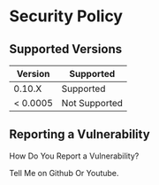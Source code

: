 # Security Policy

## Supported Versions

| Version  | Supported          |
| -------  | ------------------ |
|   0.10.X     |   Supported | 
| < 0.0005 | Not Supported      |

## Reporting a Vulnerability 

How Do You Report a Vulnerability?

Tell Me on Github Or Youtube.


